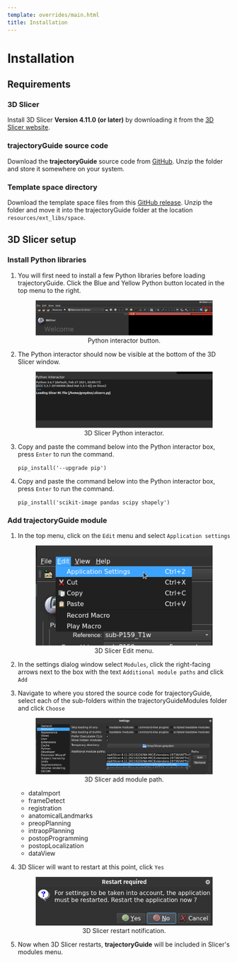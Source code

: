 ```yaml
---
template: overrides/main.html
title: Installation
---
```


# Installation

## Requirements

### 3D Slicer

Install 3D Slicer **Version 4.11.0 (or later)** by downloading it from the <a href="https://download.slicer.org/" target="_blank">3D Slicer website</a>.

### trajectoryGuide source code

Download the **trajectoryGuide** source code from <a href="https://github.com/greydongilmore/trajectoryGuide" target="_blank">GitHub</a>. Unzip the folder and store it somewhere on your system.

### Template space directory

Download the template space files from this <a href="https://github.com/greydongilmore/trajectoryGuideModules/releases/download/space/space.zip" target="_blank">GitHub release</a>. Unzip the folder and move it into the trajectoryGuide folder at the location `resources/ext_libs/space`.

## 3D Slicer setup

### Install Python libraries

1. You will first need to install a few Python libraries before loading trajectoryGuide. Click the Blue and Yellow Python button located in the top menu to the right.

    <center>
        <figure>
            <img src="/widgets/img/python_icon.png" alt="python_icon"/>
            <figcaption>Python interactor button.</figcaption>
        </figure>
    </center>

2. The Python interactor should now be visible at the bottom of the 3D Slicer window.

    <center>
        <figure>
            <img src="/widgets/img/python_interactor.png" alt="python_interactor"/>
            <figcaption>3D Slicer Python interactor.</figcaption>
        </figure>
    </center>

3. Copy and paste the command below into the Python interactor box, press `Enter` to run the command.

    ```
    pip_install('--upgrade pip')
    ```

4. Copy and paste the command below into the Python interactor box, press `Enter` to run the command.

    ```
    pip_install('scikit-image pandas scipy shapely')
    ```

### Add trajectoryGuide module

1. In the top menu, click on the `Edit` menu and select `Application settings`

    <center>
        <figure>
            <img src="/widgets/img/edit_menu.png" alt="edit_menu"/>
            <figcaption>3D Slicer Edit menu.</figcaption>
        </figure>
    </center>

2. In the settings dialog window select `Modules`, click the right-facing arrows next to the box with the text `Additional module paths` and click `Add`

3. Navigate to where you stored the source code for trajectoryGuide, select each of the sub-folders within the trajectoryGuideModules folder and click `Choose`

    <center>
        <figure>
            <img src="/widgets/img/add_module.png" alt="add_module"/>
            <figcaption>3D Slicer add module path.</figcaption>
        </figure>
    </center>

    * dataImport
    * frameDetect
    * registration
    * anatomicalLandmarks
    * preopPlanning
    * intraopPlanning
    * postopProgramming
    * postopLocalization
    * dataView

4. 3D Slicer will want to restart at this point, click `Yes`

    <center>
        <figure>
            <img src="/widgets/img/restart_slicer.png" alt="restart_slicer"/>
            <figcaption>3D Slicer restart notification.</figcaption>
        </figure>
    </center>

5. Now when 3D Slicer restarts, **trajectoryGuide** will be included in Slicer's modules menu.

<br>
<br>
<br>